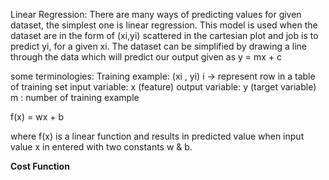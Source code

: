 Linear Regression:
There are many ways of predicting values for given dataset, the simplest one is linear regression. This model is used when the dataset are in the form of (xi,yi) scattered 
in the cartesian plot and job is to predict yi, for a given xi. The dataset can be simplified by drawing a line through the data which will predict our output given as 
y = mx + c  

some terminologies:
Training example: (xi , yi) i ->  represent row in a table of training set
input variable: x (feature)
output variable: y (target variable)
m : number of training example

f(x) = wx + b

where f(x) is a linear function and results in predicted value when input value x in entered with two constants w & b.

**Cost Function**

